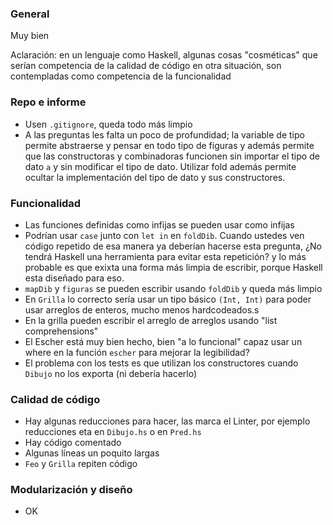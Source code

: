 ### General
Muy bien

Aclaración: en un lenguaje como Haskell, algunas cosas "cosméticas" que serían competencia de la calidad de código en otra situación, son contempladas como competencia de la funcionalidad

### Repo e informe
- Usen `.gitignore`, queda todo más limpio
- A las preguntas les falta un poco de profundidad; la variable de tipo permite abstraerse y pensar en todo tipo de figuras y además permite que las constructoras y combinadoras funcionen sin importar el tipo de dato `a` y sin modificar el tipo de dato. Utilizar fold además permite ocultar la implementación del tipo de dato y sus constructores.

### Funcionalidad
- Las funciones definidas como infijas se pueden usar como infijas
- Podrían usar `case` junto con `let in` en `foldDib`. Cuando ustedes ven código repetido de esa manera ya deberían hacerse esta pregunta, ¿No tendrá Haskell una herramienta para evitar esta repetición? y lo más probable es que exixta una forma más limpia de escribir, porque Haskell esta diseñado para eso.
- `mapDib` y `figuras` se pueden escribir usando `foldDib` y queda más limpio
- En `Grilla` lo correcto sería usar un tipo básico `(Int, Int)` para poder usar arreglos de enteros, mucho menos hardcodeados.s 
- En la grilla pueden escribir el arreglo de arreglos usando "list comprehensions"
- El Escher está muy bien hecho, bien "a lo funcional" capaz usar un where en la función `escher` para mejorar la legibilidad?
- El problema con los tests es que utilizan los constructores cuando `Dibujo` no los exporta (ni debería hacerlo)

### Calidad de código
- Hay algunas reducciones para hacer, las marca el Linter, por ejemplo reducciones eta en `Dibujo.hs` o en `Pred.hs`
- Hay código comentado
- Algunas líneas un poquito largas
- `Feo` y `Grilla` repiten código

### Modularización y diseño
- OK
